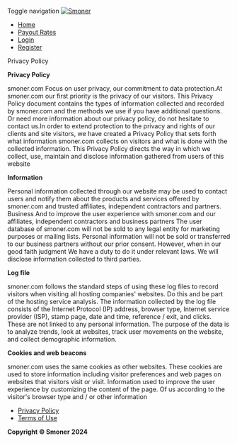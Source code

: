 Toggle navigation [![Smoner](https://smoner.com/image/logo.png)](https://smoner.com/)

* [Home](https://smoner.com/)
* [Payout Rates](https://smoner.com/payout-rates)
* [Login](https://smoner.com/auth/signin)
* [Register](https://smoner.com/auth/signup)

Privacy Policy

**Privacy Policy**

smoner.com Focus on user privacy, our commitment to data protection.At smoner.com our first priority is the privacy of our visitors. This Privacy Policy document contains the types of information collected and recorded by smoner.com and the methods we use if you have additional questions. Or need more information about our privacy policy, do not hesitate to contact us.In order to extend protection to the privacy and rights of our clients and site visitors, we have created a Privacy Policy that sets forth what information smoner.com collects on visitors and what is done with the collected information. This Privacy Policy directs the way in which we collect, use, maintain and disclose information gathered from users of this website

**Information**

Personal information collected through our website may be used to contact users and notify them about the products and services offered by smoner.com and trusted affiliates, independent contractors and partners. Business And to improve the user experience with smoner.com and our affiliates, independent contractors and business partners The user database of smoner.com will not be sold to any legal entity for marketing purposes or mailing lists. Personal information will not be sold or transferred to our business partners without our prior consent. However, when in our good faith judgment We have a duty to do it under relevant laws. We will disclose information collected to third parties.

**Log file**

smoner.com follows the standard steps of using these log files to record visitors when visiting all hosting companies' websites. Do this and be part of the hosting service analysis. The information collected by the log file consists of the Internet Protocol (IP) address, browser type, Internet service provider (ISP), stamp page, date and time, reference / exit, and clicks. These are not linked to any personal information. The purpose of the data is to analyze trends, look at websites, track user movements on the website, and collect demographic information.

**Cookies and web beacons**

smoner.com uses the same cookies as other websites. These cookies are used to store information including visitor preferences and web pages on websites that visitors visit or visit. Information used to improve the user experience by customizing the content of the page. Of us according to the visitor's browser type and / or other information

* [Privacy Policy](https://smoner.com/pages/privacy)
* [Terms of Use](https://smoner.com/pages/terms)

**Copyright © Smoner** **2024**